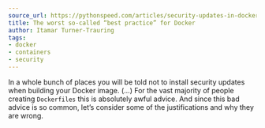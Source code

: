 ```yaml
---
source_url: https://pythonspeed.com/articles/security-updates-in-docker/
title: The worst so-called “best practice” for Docker
author: Itamar Turner-Trauring
tags:
- docker
- containers
- security
---
```


In a whole bunch of places you will be told not to install security updates when building your Docker image. (...) For the vast majority of people creating `Dockerfiles` this is absolutely awful advice. And since this bad advice is so common, let’s consider some of the justifications and why they are wrong.
